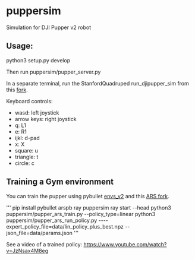 # puppersim
Simulation for DJI Pupper v2 robot

## Usage:

python3 setup.py develop

Then run puppersim/pupper_server.py

In a separate terminal, run the StanfordQuadruped run_djipupper_sim from this [fork](https://github.com/erwincoumans/StanfordQuadruped).

Keyboard controls:
* wasd: left joystick
* arrow keys: right joystick
* q: L1
* e: R1
* ijkl: d-pad
* x: X
* square: u
* triangle: t
* circle: c

## Training a Gym environment

You can train the pupper using pybullet [envs_v2](https://github.com/bulletphysics/bullet3/tree/master/examples/pybullet/gym/pybullet_envs/minitaur/envs_v2) and this [ARS fork](https://github.com/erwincoumans/ars).

'''
pip install pybullet arspb ray puppersim
ray start --head
python3 puppersim/pupper_ars_train.py --policy_type=linear
python3 puppersim/pupper_ars_run_policy.py ----expert_policy_file=data/lin_policy_plus_best.npz --json_file=data/params.json
'''

See a video of a trained policy: https://www.youtube.com/watch?v=JzNsax4M8eg
